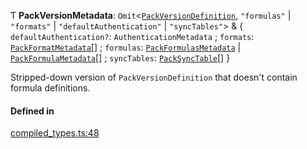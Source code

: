 Ƭ **PackVersionMetadata**: `Omit`<[`PackVersionDefinition`](../interfaces/PackVersionDefinition.md), ``"formulas"`` \| ``"formats"`` \| ``"defaultAuthentication"`` \| ``"syncTables"``\> & { `defaultAuthentication?`: `AuthenticationMetadata` ; `formats`: [`PackFormatMetadata`](../interfaces/PackFormatMetadata.md)[] ; `formulas`: [`PackFormulasMetadata`](../interfaces/PackFormulasMetadata.md) \| [`PackFormulaMetadata`](PackFormulaMetadata.md)[] ; `syncTables`: [`PackSyncTable`](PackSyncTable.md)[]  }

Stripped-down version of `PackVersionDefinition` that doesn't contain formula definitions.

#### Defined in

[compiled_types.ts:48](https://github.com/coda/packs-sdk/blob/main/compiled_types.ts#L48)
